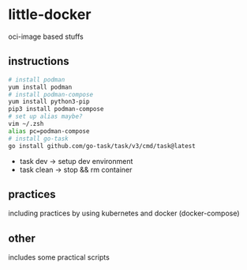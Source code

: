 # little-docker

oci-image based stuffs

## instructions

```sh
# install podman
yum install podman
# install podman-compose
yum install python3-pip
pip3 install podman-compose
# set up alias maybe?
vim ~/.zsh
alias pc=podman-compose
# install go-task
go install github.com/go-task/task/v3/cmd/task@latest
```

- task dev -> setup dev environment
- task clean -> stop && rm container

## practices

including practices by using kubernetes and docker (docker-compose)

## other

includes some practical scripts
